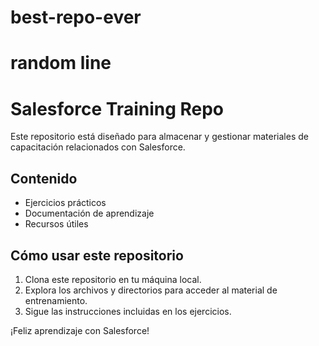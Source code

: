 # best-repo-ever
# random line
# Salesforce Training Repo

Este repositorio está diseñado para almacenar y gestionar materiales de capacitación relacionados con Salesforce.

## Contenido

- Ejercicios prácticos
- Documentación de aprendizaje
- Recursos útiles

## Cómo usar este repositorio

1. Clona este repositorio en tu máquina local.
2. Explora los archivos y directorios para acceder al material de entrenamiento.
3. Sigue las instrucciones incluidas en los ejercicios.

¡Feliz aprendizaje con Salesforce!
